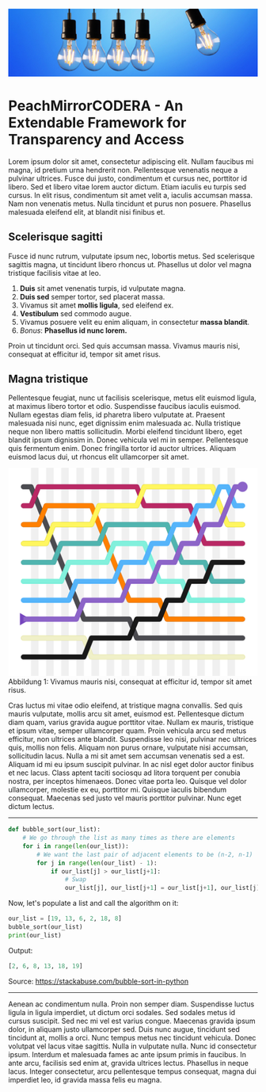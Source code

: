 ![img1](./img/img1.jpg)


# PeachMirrorCODERA - An Extendable Framework for Transparency and Access

Lorem ipsum dolor sit amet, consectetur adipiscing elit. Nullam faucibus mi magna, id pretium urna hendrerit non. Pellentesque venenatis neque a pulvinar ultrices. Fusce dui justo, condimentum et cursus nec, porttitor id libero. Sed et libero vitae lorem auctor dictum. Etiam iaculis eu turpis sed cursus. In elit risus, condimentum sit amet velit a, iaculis accumsan massa. Nam non venenatis metus. Nulla tincidunt et purus non posuere. Phasellus malesuada eleifend elit, at blandit nisi finibus et.

## Scelerisque sagitti

Fusce id nunc rutrum, vulputate ipsum nec, lobortis metus. Sed scelerisque sagittis magna, ut tincidunt libero rhoncus ut. Phasellus ut dolor vel magna tristique facilisis vitae at leo.
1. **Duis** sit amet venenatis turpis, id vulputate magna. 
2. **Duis sed** semper tortor, sed placerat massa.
3. Vivamus sit amet **mollis ligula**, sed eleifend ex.
4. **Vestibulum** sed commodo augue.
5. Vivamus posuere velit eu enim aliquam, in consectetur **massa blandit**.
6. _Bonus_: **Phasellus id nunc lorem.**

Proin ut tincidunt orci. Sed quis accumsan massa. Vivamus mauris nisi, consequat at efficitur id, tempor sit amet risus.

## Magna tristique

Pellentesque feugiat, nunc ut facilisis scelerisque, metus elit euismod ligula, at maximus libero tortor et odio. Suspendisse faucibus iaculis euismod. Nullam egestas diam felis, id pharetra libero vulputate at. Praesent malesuada nisi nunc, eget dignissim enim malesuada ac. Nulla tristique neque non libero mattis sollicitudin. Morbi eleifend tincidunt libero, eget blandit ipsum dignissim in. Donec vehicula vel mi in semper. Pellentesque quis fermentum enim. Donec fringilla tortor id auctor ultrices. Aliquam euismod lacus dui, ut rhoncus elit ullamcorper sit amet.

![img2](./img/img2.png)
Abbildung 1: Vivamus mauris nisi, consequat at efficitur id, tempor sit amet risus.


Cras luctus mi vitae odio eleifend, at tristique magna convallis. Sed quis mauris vulputate, mollis arcu sit amet, euismod est. Pellentesque dictum diam quam, varius gravida augue porttitor vitae. Nullam ex mauris, tristique et ipsum vitae, semper ullamcorper quam. Proin vehicula arcu sed metus efficitur, non ultrices ante blandit. Suspendisse leo nisi, pulvinar nec ultrices quis, mollis non felis. Aliquam non purus ornare, vulputate nisi accumsan, sollicitudin lacus. Nulla a mi sit amet sem accumsan venenatis sed a est. Aliquam id mi eu ipsum suscipit pulvinar. In ac nisl eget dolor auctor finibus et nec lacus. Class aptent taciti sociosqu ad litora torquent per conubia nostra, per inceptos himenaeos. Donec vitae porta leo. Quisque vel dolor ullamcorper, molestie ex eu, porttitor mi. Quisque iaculis bibendum consequat. Maecenas sed justo vel mauris porttitor pulvinar. Nunc eget dictum lectus.


---

```python
def bubble_sort(our_list):
    # We go through the list as many times as there are elements
    for i in range(len(our_list)):
        # We want the last pair of adjacent elements to be (n-2, n-1)
        for j in range(len(our_list) - 1):
            if our_list[j] > our_list[j+1]:
                # Swap
                our_list[j], our_list[j+1] = our_list[j+1], our_list[j]
```

Now, let's populate a list and call the algorithm on it:

```python
our_list = [19, 13, 6, 2, 18, 8]
bubble_sort(our_list)
print(our_list)
```

Output:

```python
[2, 6, 8, 13, 18, 19]
```

Source: https://stackabuse.com/bubble-sort-in-python

---

Aenean ac condimentum nulla. Proin non semper diam. Suspendisse luctus ligula in ligula imperdiet, ut dictum orci sodales. Sed sodales metus id cursus suscipit. Sed nec mi vel est varius congue. Maecenas gravida ipsum dolor, in aliquam justo ullamcorper sed. Duis nunc augue, tincidunt sed tincidunt at, mollis a orci. Nunc tempus metus nec tincidunt vehicula. Donec volutpat vel lacus vitae sagittis. Nulla in vulputate nulla. Nunc id consectetur ipsum. Interdum et malesuada fames ac ante ipsum primis in faucibus. In ante arcu, facilisis sed enim at, gravida ultrices lectus. Phasellus in neque lacus. Integer consectetur, arcu pellentesque tempus consequat, magna dui imperdiet leo, id gravida massa felis eu magna.

